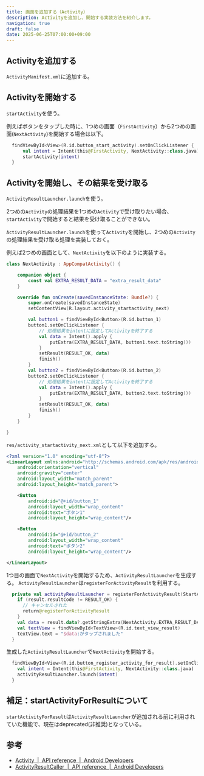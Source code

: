 ```yaml
---
title: 画面を追加する（Activity）
description: Activityを追加し、開始する実装方法を紹介します。
navigation: true
draft: false
date: 2025-06-25T07:00:00+09:00
---
```


## Activityを追加する

`ActivityManifest.xml`に追加する。


## Activityを開始する

`startActivity`を使う。

例えばボタンをタップした時に、1つめの画面（`FirstActivity`）から2つめの画面(`NextActivity`)を開始する場合は以下。

```kt
  findViewById<View>(R.id.button_start_activity).setOnClickListener {
      val intent = Intent(this@FirstActivity, NextActivity::class.java)
      startActivity(intent)
  }
```


## Activityを開始し、その結果を受け取る

`ActivityResultLauncher.launch`を使う。

2つめの`Activity`の処理結果を1つめの`Activity`で受け取りたい場合、`startActivity`で開始すると結果を受け取ることができない。

`ActivityResultLauncher.launch`を使って`Activity`を開始し、2つめの`Activity`の処理結果を受け取る処理を実装しておく。

例えば2つめの画面として、`NextActivity`を以下のように実装する。

```kt
class NextActivity : AppCompatActivity() {

    companion object {
        const val EXTRA_RESULT_DATA = "extra_result_data"
    }

    override fun onCreate(savedInstanceState: Bundle?) {
        super.onCreate(savedInstanceState)
        setContentView(R.layout.activity_startactivity_next)

        val button1 = findViewById<Button>(R.id.button_1)
        button1.setOnClickListener {
            // 処理結果をintentに設定してActivityを終了する
            val data = Intent().apply {
                putExtra(EXTRA_RESULT_DATA, button1.text.toString())
            }
            setResult(RESULT_OK, data)
            finish()
        }
        val button2 = findViewById<Button>(R.id.button_2)
        button2.setOnClickListener {
            // 処理結果をintentに設定してActivityを終了する
            val data = Intent().apply {
                putExtra(EXTRA_RESULT_DATA, button2.text.toString())
            }
            setResult(RESULT_OK, data)
            finish()
        }
    }

}
```

`res/activity_startactivity_next.xml`として以下を追加する。

```xml
<?xml version="1.0" encoding="utf-8"?>
<LinearLayout xmlns:android="http://schemas.android.com/apk/res/android"
    android:orientation="vertical"
    android:gravity="center"
    android:layout_width="match_parent"
    android:layout_height="match_parent">

    <Button
        android:id="@+id/button_1"
        android:layout_width="wrap_content"
        android:text="ボタン1"
        android:layout_height="wrap_content"/>

    <Button
        android:id="@+id/button_2"
        android:layout_width="wrap_content"
        android:text="ボタン2"
        android:layout_height="wrap_content"/>

</LinearLayout>
```

1つ目の画面で`NextActivity`を開始するため、`ActivityResultLauncher`を生成する。
`ActivityResultLauncher`は`registerForActivityResult`を利用する。

```kt
  private val activityResultLauncher = registerForActivityResult(StartActivityForResult()) { result ->
    if (result.resultCode != RESULT_OK) {
      // キャンセルされた
      return@registerForActivityResult
    }
    val data = result.data?.getStringExtra(NextActivity.EXTRA_RESULT_DATA)
    val textView = findViewById<TextView>(R.id.text_view_result)
    textView.text = "$data:がタップされました"
  }
```

生成した`ActivityResultLauncher`で`NextActivity`を開始する。

```kt
  findViewById<View>(R.id.button_register_activity_for_result).setOnClickListener {
    val intent = Intent(this@FirstActivity, NextActivity::class.java)
    activityResultLauncher.launch(intent)
  }
```


## 補足：startActivityForResultについて

`startActivityForResult`は`ActivityResultLauncher`が追加される前に利用されていた機能で、現在はdeprecated(非推奨)となっている。

## 参考

- [Activity  |  API reference  |  Android Developers](https://developer.android.com/reference/android/app/Activity)
- [ActivityResultCaller  |  API reference  |  Android Developers](https://developer.android.com/reference/androidx/activity/result/ActivityResultCaller#registerForActivityResult(androidx.activity.result.contract.ActivityResultContract,androidx.activity.result.ActivityResultCallback))